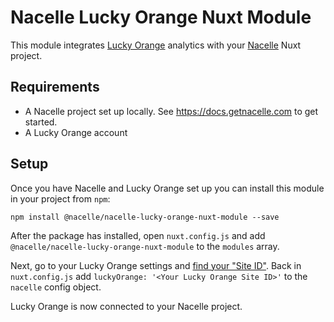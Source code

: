 # Nacelle Lucky Orange Nuxt Module

This module integrates [Lucky Orange](https://www.luckyorange.com/) analytics with your [Nacelle](https://getnacelle.com/) Nuxt project.

## Requirements

- A Nacelle project set up locally. See https://docs.getnacelle.com to get started.
- A Lucky Orange account

## Setup

Once you have Nacelle and Lucky Orange set up you can install this module in your project from `npm`:

```
npm install @nacelle/nacelle-lucky-orange-nuxt-module --save
```

After the package has installed, open `nuxt.config.js` and add `@nacelle/nacelle-lucky-orange-nuxt-module` to the `modules` array.

Next, go to your Lucky Orange settings and [find your "Site ID"](https://help.luckyorange.com/article/122-where-can-i-find-my-site-id). Back in `nuxt.config.js` add `luckyOrange: '<Your Lucky Orange Site ID>'` to the `nacelle` config object.

Lucky Orange is now connected to your Nacelle project.
